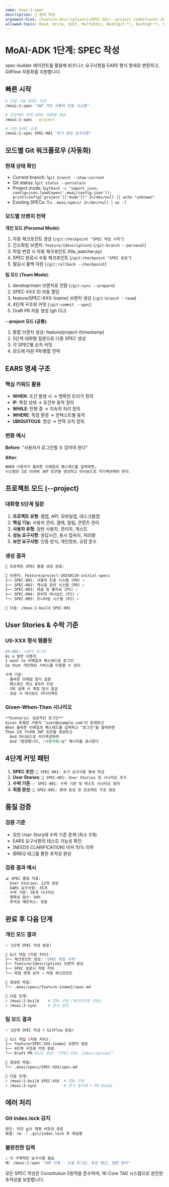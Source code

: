```yaml
---
name: moai:1-spec
description: 📝 명세 작성
argument-hint: <feature-description>|<SPEC-ID>|--project [additional-details...]
allowed-tools: Read, Write, Edit, MultiEdit, Bash(git:*), Bash(gh:*), Bash(ls:*), Bash(mkdir:*), Bash(python3:*), Task, Grep, Glob
---
```


# MoAI-ADK 1단계: SPEC 작성

spec-builder 에이전트를 활용해 비즈니스 요구사항을 EARS 형식 명세로 변환하고, GitFlow 자동화를 지원합니다.

## 빠른 시작

```bash
# 단일 기능 SPEC 작성
/moai:1-spec "JWT 기반 사용자 인증 시스템"

# 프로젝트 전체 SPEC 대화형 생성
/moai:1-spec --project

# 기존 SPEC 수정
/moai:1-spec SPEC-001 "추가 보안 요구사항"
```

## 모드별 Git 워크플로우 (자동화)

### 현재 상태 확인
- Current branch: !`git branch --show-current`
- Git status: !`git status --porcelain`
- Project mode: !`python3 -c "import json; config=json.load(open('.moai/config.json')); print(config['project']['mode'])" 2>/dev/null || echo "unknown"`
- Existing SPECs: !`ls .moai/specs/ 2>/dev/null | wc -l`

### 모드별 브랜치 전략

**개인 모드 (Personal Mode)**:
1. 자동 체크포인트 생성 (`/git:checkpoint "SPEC 작업 시작"`)
2. 간소화된 브랜치: `feature/{description}` (`/git:branch --personal`)
3. 파일 변경 시 자동 체크포인트 (file_watcher.py)
4. SPEC 완료시 수동 체크포인트 (`/git:checkpoint "SPEC 완료"`)
5. 필요시 롤백 지원 (`/git:rollback --checkpoint`)

**팀 모드 (Team Mode)**:
1. develop/main 브랜치로 전환 (`/git:sync --prepare`)
2. SPEC-XXX ID 자동 할당
3. feature/SPEC-XXX-{name} 브랜치 생성 (`/git:branch --team`)
4. 4단계 구조화 커밋 (`/git:commit --spec`)
5. Draft PR 자동 생성 (gh CLI)

**--project 모드 (공통)**:
1. 통합 브랜치 생성: feature/project-{timestamp}
2. 5단계 대화형 질문으로 다중 SPEC 생성
3. 각 SPEC별 순차 커밋
4. 모드에 따른 PR/병합 전략

## EARS 명세 구조

### 핵심 키워드 활용
- **WHEN**: 조건 발생 시 → 명확한 트리거 정의
- **IF**: 특정 상태 → 조건부 동작 정의
- **WHILE**: 진행 중 → 지속적 처리 정의
- **WHERE**: 특정 환경 → 컨텍스트별 동작
- **UBIQUITOUS**: 항상 → 전역 규칙 정의

### 변환 예시
**Before**: "사용자가 로그인할 수 있어야 한다"

**After**:
```markdown
WHEN 사용자가 올바른 이메일과 패스워드를 입력하면,
시스템은 3초 이내에 JWT 토큰을 생성하고 대시보드로 리디렉션해야 한다.
```

## 프로젝트 모드 (--project)

### 대화형 5단계 질문
1. **프로젝트 유형**: 웹앱, API, 모바일앱, 데스크톱앱
2. **핵심 기능**: 사용자 관리, 결제, 알림, 콘텐츠 관리
3. **사용자 유형**: 일반 사용자, 관리자, 게스트
4. **성능 요구사항**: 응답시간, 동시 접속자, 처리량
5. **보안 요구사항**: 인증 방식, 개인정보, 규정 준수

### 생성 결과
```markdown
🏢 프로젝트 SPEC 통합 생성 완료:

🌿 브랜치: feature/project-20250119-initial-specs
├── SPEC-001: 사용자 인증 시스템 (P0) ✓
├── SPEC-002: 게시글 관리 시스템 (P0) ✓
├── SPEC-003: 댓글 및 좋아요 (P1) ✓
├── SPEC-004: 관리자 대시보드 (P1) ✓
└── SPEC-005: 모니터링 시스템 (P2) ✓

🎯 다음: /moai:2-build SPEC-001
```

## User Stories & 수락 기준

### US-XXX 형식 템플릿
```markdown
US-001: 사용자 로그인
As a 일반 사용자
I want to 이메일과 패스워드로 로그인
So that 개인화된 서비스를 이용할 수 있다

수락 기준:
- 올바른 이메일 형식 검증
- 패스워드 최소 8자리 이상
- 3회 실패 시 계정 임시 잠금
- 성공 시 대시보드 리다이렉트
```

### Given-When-Then 시나리오
```markdown
**Scenario: 성공적인 로그인**
Given 등록된 사용자 "user@example.com"이 존재하고
When 올바른 이메일과 패스워드를 입력하고 "로그인"을 클릭하면
Then 3초 이내에 JWT 토큰을 생성하고
  And 대시보드로 리디렉션하며
  And "환영합니다, [사용자명]님" 메시지를 표시한다
```

## 4단계 커밋 패턴

1. **SPEC 초안**: `📝 SPEC-001: 초기 요구사항 명세 작성`
2. **User Stories**: `📖 SPEC-001: User Stories 및 시나리오 추가`
3. **수락 기준**: `✅ SPEC-001: 수락 기준 및 테스트 시나리오 정의`
4. **최종 완성**: `🎯 SPEC-001: 명세 완성 및 프로젝트 구조 생성`

## 품질 검증

### 검증 기준
- 모든 User Story에 수락 기준 존재 (최소 3개)
- EARS 요구사항의 테스트 가능성 확인
- [NEEDS CLARIFICATION] 마커 10% 이하
- @REQ 태그를 통한 추적성 완성

### 검증 결과 예시
```markdown
📊 SPEC 품질 지표:
- User Stories: 12개 생성
- EARS 요구사항: 35개
- 수락 기준: 36개 시나리오
- 명확성 점수: 94%
- 추적성 매트릭스: 완료
```

## 완료 후 다음 단계

### 개인 모드 결과
```bash
✅ 1단계 SPEC 작성 완료!

💾 Git 작업 (자동 처리):
├── 체크포인트 생성: "SPEC 작업 시작"
├── feature/{description} 브랜치 생성
├── SPEC 완료시 자동 커밋
└── 파일 변경 감지 → 자동 체크포인트

📁 생성된 파일:
└── .moai/specs/feature-{name}/spec.md

🎯 다음 단계:
> /moai:2-build    # TDD 구현 (체크포인트 자동)
> /moai:3-sync     # 문서 정리
```

### 팀 모드 결과
```bash
✅ 1단계 SPEC 작성 + GitFlow 완료!

🔀 Git 작업 (자동 처리):
├── feature/SPEC-XXX-{name} 브랜치 생성
├── 4단계 구조화 커밋 완료
└── Draft PR #123 생성: "SPEC-XXX: {description}"

📁 생성된 파일:
└── .moai/specs/SPEC-XXX/spec.md

🎯 다음 단계:
> /moai:2-build SPEC-XXX  # TDD 구현
> /moai:3-sync            # 문서 동기화 + PR Ready
```

## 에러 처리

### Git index.lock 감지
```bash
원인: 이전 git 명령 비정상 종료
해결: rm -f .git/index.lock 후 재실행
```

### 불완전한 입력
```bash
⚠️ 더 구체적인 요구사항 필요
예: /moai:1-spec "JWT 인증 - 소셜 로그인, 토큰 갱신, 권한 관리"
```

모든 SPEC 작성은 Constitution 5원칙을 준수하며, 16-Core TAG 시스템으로 완전한 추적성을 보장합니다.
